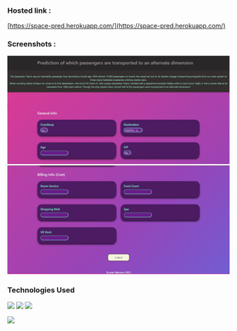 ### Hosted link : 
[https://space-pred.herokuapp.com/](https://space-pred.herokuapp.com/)
### Screenshots :


![](screenshots/Screenshot%202022-06-24%20200333.jpg)
![](screenshots/Screenshot%202022-06-24%20200414.jpg)


### Technologies Used


[<img target="_blank" src="https://flask.palletsprojects.com/en/1.1.x/_images/flask-logo.png" width=170>](https://flask.palletsprojects.com/en/1.1.x/) [<img target="_blank" src="https://number1.co.za/wp-content/uploads/2017/10/gunicorn_logo-300x85.png" width=280>](https://gunicorn.org) [<img target="_blank" src="https://scikit-learn.org/stable/_static/scikit-learn-logo-small.png" width=200>](https://scikit-learn.org/stable/) 

![](https://forthebadge.com/images/badges/made-with-python.svg)


